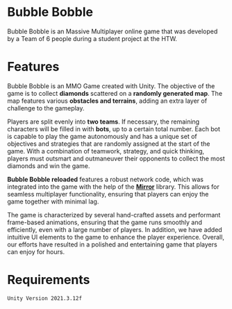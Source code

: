 # Bubble Bobble

Bubble Bobble is an Massive Multiplayer online game that was developed by a Team of 6 people during a student project at the HTW.

# Features

Bubble Bobble is an MMO Game created with Unity.
The objective of the game is to collect **diamonds** scattered on a **randomly generated map**.
The map features various **obstacles and terrains**, adding an extra layer of challenge to the gameplay.

Players are split evenly into **two teams**. If necessary, the remaining characters will be filled in with **bots**, up to a certain total number. Each bot is capable to play the game autonomously and has a unique set of objectives and strategies that are randomly assigned at the start of the game.
With a combination of teamwork, strategy, and quick thinking, players must outsmart and outmaneuver their opponents to collect the most diamonds and win the game.

**Bubble Bobble reloaded** features a robust network code, which was integrated into the game with the help of the [**Mirror**](https://mirror-networking.com/) library.
This allows for seamless multiplayer functionality, ensuring that players can enjoy the game together with minimal lag.

The game is characterized by several hand-crafted assets and performant frame-based animations, ensuring that the game runs smoothly and efficiently, even with a large number of players.
In addition, we have added intuitive UI elements to the game to enhance the player experience. Overall, our efforts have resulted in a polished and entertaining game that players can enjoy for hours.

# Requirements

`Unity Version 2021.3.12f`
